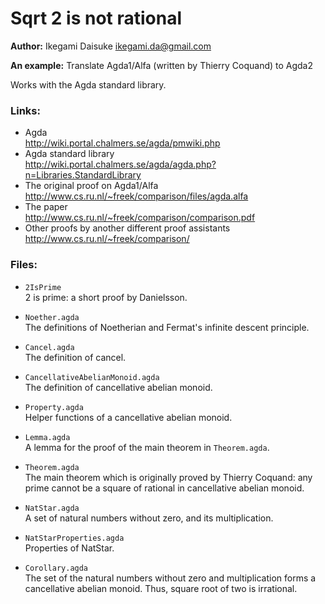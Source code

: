 # Sqrt 2 is not rational

**Author:** Ikegami Daisuke <ikegami.da@gmail.com>

**An example:** Translate Agda1/Alfa (written by Thierry Coquand) to Agda2

Works with the Agda standard library.

### Links:

* Agda  
  <http://wiki.portal.chalmers.se/agda/pmwiki.php>
* Agda standard library  
  <http://wiki.portal.chalmers.se/agda/agda.php?n=Libraries.StandardLibrary>
* The original proof on Agda1/Alfa  
  <http://www.cs.ru.nl/~freek/comparison/files/agda.alfa>
* The paper  
  <http://www.cs.ru.nl/~freek/comparison/comparison.pdf>
* Other proofs by another different proof assistants  
  <http://www.cs.ru.nl/~freek/comparison/>

### Files:

* `2IsPrime`  
  2 is prime: a short proof by Danielsson.

* `Noether.agda`  
  The definitions of Noetherian and Fermat's infinite descent principle.

* `Cancel.agda`  
  The definition of cancel.

* `CancellativeAbelianMonoid.agda`  
  The definition of cancellative abelian monoid.

* `Property.agda`  
  Helper functions of a cancellative abelian monoid.

* `Lemma.agda`  
  A lemma for the proof of the main theorem in `Theorem.agda`.

* `Theorem.agda`  
  The main theorem which is originally proved by Thierry Coquand:
  any prime cannot be a square of rational in cancellative
  abelian monoid.

* `NatStar.agda`  
  A set of natural numbers without zero, and its multiplication.

* `NatStarProperties.agda`  
  Properties of NatStar.

* `Corollary.agda`  
  The set of the natural numbers without zero and  multiplication
  forms a cancellative abelian monoid.
  Thus, square root of two is irrational.
